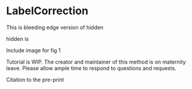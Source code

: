 # LabelCorrection

This is bleeding edge version of hidden

hidden is

Include image for fig 1

Tutorial is WIP. The creator and maintainer of this method is on maternity leave. Please allow ample time to respond to questions and requests.

Citation to the pre-print

